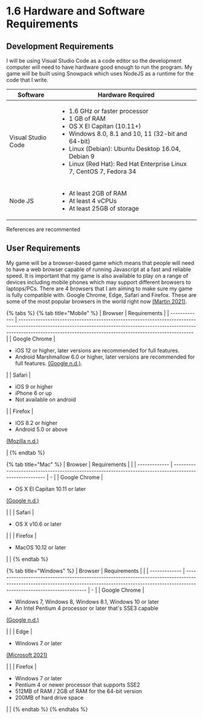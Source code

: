 # 1.6 Hardware and Software Requirements

## Development Requirements

I will be using Visual Studio Code as a code editor so the development computer will need to have hardware good enough to run the program. My game will be built using Snowpack which uses NodeJS as a runtime for the code that I write.

| Software           | Hardware Required                                                                                                                                                                                                                                                                          |
| ------------------ | ------------------------------------------------------------------------------------------------------------------------------------------------------------------------------------------------------------------------------------------------------------------------------------------ |
| Visual Studio Code | <ul><li>1.6 GHz or faster processor</li><li>1 GB of RAM</li><li>OS X El Capitan (10.11+)</li><li>Windows 8.0, 8.1 and 10, 11 (32-bit and 64-bit)</li><li>Linux (Debian): Ubuntu Desktop 16.04, Debian 9</li><li>Linux (Red Hat): Red Hat Enterprise Linux 7, CentOS 7, Fedora 34</li></ul> |
| Node JS            | <ul><li>At least 2GB of RAM</li><li>At least 4 vCPUs</li><li>At least 25GB of storage</li></ul>                                                                                                                                                                                            |

References are recommented

## User Requirements

My game will be a browser-based game which means that people will need to have a web browser capable of running Javascript at a fast and reliable speed. It is important that my game is also available to play on a range of devices including mobile phones which may support different browsers to laptops/PCs. There are 4 browsers that I am aiming to make sure my game is fully compatible with. Google Chrome, Edge, Safari and Firefox. These are some of the most popular browsers in the world right now [(Martin 2021)](../reference-list.md).

{% tabs %}
{% tab title="Mobile" %}
| Browser       | Requirements                                                                                                                                                                                                                         |
| ------------- | ------------------------------------------------------------------------------------------------------------------------------------------------------------------------------------------------------------------------------------ |
| Google Chrome | <ul><li>iOS 12 or higher, later versions are recommended for full features.</li><li>Android Marshmallow 6.0 or higher, later versions are recommended for full features. <a href="../reference-list.md">(Google n.d.)</a>.</li></ul> |
| Safari        | <ul><li>iOS 9 or higher</li><li>iPhone 6 or up</li><li>Not available on android</li></ul>                                                                                                                                            |
| Firefox       | <ul><li>iOS 8.2 or higher</li><li>Android 5.0 or above</li></ul><p><a href="../reference-list.md">(Mozilla n.d.)</a></p>                                                                                                             |
{% endtab %}

{% tab title="Mac" %}
| Browser       | Requirements                                                                                            |   |
| ------------- | ------------------------------------------------------------------------------------------------------- | - |
| Google Chrome | <ul><li>OS X El Capitan 10.11 or later</li></ul><p><a href="../reference-list.md">(Google n.d.)</a></p> |   |
| Safari        | <ul><li>OS X v10.6 or later</li></ul>                                                                   |   |
| Firefox       | <ul><li>MacOS 10.12 or later</li></ul>                                                                  |   |
{% endtab %}

{% tab title="Windows" %}
| Browser       | Requirements                                                                                                                                                                                      |   |
| ------------- | ------------------------------------------------------------------------------------------------------------------------------------------------------------------------------------------------- | - |
| Google Chrome | <ul><li>Windows 7, Windows 8, Windows 8.1, Windows 10 or later</li><li>An Intel Pentium 4 processor or later that's SSE3 capable</li></ul><p><a href="../reference-list.md">(Google n.d.)</a></p> |   |
| Edge          | <ul><li>Windows 7 or later</li></ul><p><a href="../reference-list.md">(Microsoft 2021)</a></p>                                                                                                    |   |
| Firefox       | <ul><li>Windows 7 or later</li><li>Pentium 4 or newer processor that supports SSE2</li><li>512MB of RAM / 2GB of RAM for the 64-bit version</li><li>200MB of hard drive space</li></ul>           |   |
{% endtab %}
{% endtabs %}
